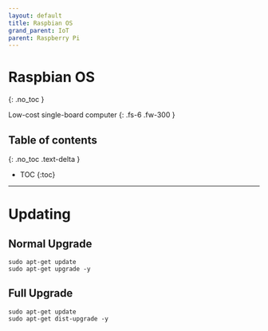 ```yaml
---
layout: default
title: Raspbian OS
grand_parent: IoT
parent: Raspberry Pi
---
```


# Raspbian OS
{: .no_toc }

Low-cost single-board computer
{: .fs-6 .fw-300 }

## Table of contents
{: .no_toc .text-delta }

* TOC
{:toc}

---

# Updating

## Normal Upgrade

```text
sudo apt-get update
sudo apt-get upgrade -y
```

## Full Upgrade

```text
sudo apt-get update
sudo apt-get dist-upgrade -y
```

